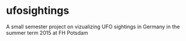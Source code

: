 # ufosightings
A small semester project on vizualizing UFO sightings in Germany in the summer term 2015 at FH Potsdam
